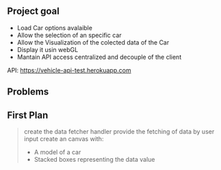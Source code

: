 ## Project goal

- Load Car options avalaible
- Allow the selection of an specific car
- Allow the Visualization of the colected data of the Car
- Display it usin webGL
- Mantain API access centralized and decouple of the client

API: https://vehicle-api-test.herokuapp.com

## Problems

## First Plan 
> create the data fetcher handler
> provide the fetching of data by user input
> create an canvas with:
> - A model of a car
> - Stacked boxes representing the data value